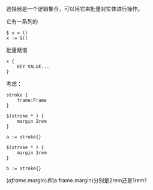 选择器是一个逻辑集合，可以用它来批量对实体进行操作。

它有一系列的

```
$ x = ()
x := $()
```

批量赋值
```
x {
    KEY VALUE...
}
```

考虑：
```
stroke {
    frame:Frame
}

$(stroke * ) {
    margin 2rem
}

a := stroke{}

$(stroke * ) {
    margin 1rem
}

b := stroke{}

```
$(a frame.margin)和$(a frame.margin)分别是2rem还是1rem?